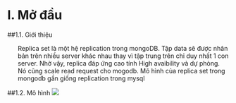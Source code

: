 # I. Mở đầu
##1.1. Giới thiệu
<ul>
Replica set là một hệ replication trong mongoDB. Tập data sẽ được nhân bản trên nhiều server khác nhau thay vì tập trung trên chỉ duy nhất 1 con server. Nhờ vậy, replica đáp ứng cao tính High avaibility và dự phòng. Nó cũng scale read request cho mogodb. Mô hình của replica set trong mongodb gần giống replication trong mysql
</ul>
##1.2. Mô hình 
<img src="https://imgur.com/a/Tqe05">